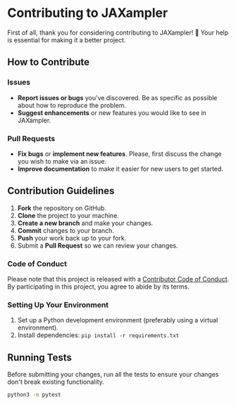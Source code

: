 # Contributing to JAXampler

First of all, thank you for considering contributing to JAXampler! 🌟 Your help is essential for making it a better project.

## How to Contribute

### Issues

- **Report issues or bugs** you've discovered. Be as specific as possible about how to reproduce the problem.
- **Suggest enhancements** or new features you would like to see in JAXampler.

### Pull Requests

- **Fix bugs** or **implement new features**. Please, first discuss the change you wish to make via an issue.
- **Improve documentation** to make it easier for new users to get started.

## Contribution Guidelines

1. **Fork** the repository on GitHub.
2. **Clone** the project to your machine.
3. **Create a new branch** and make your changes.
4. **Commit** changes to your branch.
5. **Push** your work back up to your fork.
6. Submit a **Pull Request** so we can review your changes.

### Code of Conduct

Please note that this project is released with a [Contributor Code of Conduct](CODE_OF_CONDUCT.md). By participating in this project, you agree to abide by its terms.

### Setting Up Your Environment

1. Set up a Python development environment (preferably using a virtual environment).
2. Install dependencies: `pip install -r requirements.txt`

## Running Tests

Before submitting your changes, run all the tests to ensure your changes don't break existing functionality.

```bash
python3 -m pytest
```

